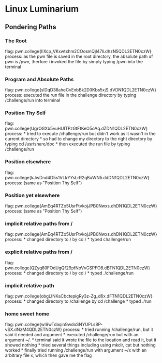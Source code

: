 # Linux Luminarium
## Pondering Paths
### The Root
flag: pwn.college{IIXcp_VKxwtxhm2COosmQjl47li.dhzN5QDL2ETN0czW}
process: as the pwn file is saved in the root directory, the absolute path of pwn is /pwn, therfore i invoked the file by simply typing /pwn into the terminal

### Program and Absolute Paths
flag: pwn.college{sIDqD38aheCvEnbBk2D0Kbs5xjS.dVDN1QDL2ETN0czW}
process: executed the run file in the challenge directory by typing /challenge/run into terminal

### Position Thy Self
flag: pwn.college{UgrOGXb5vuHUlTPzGtFtKeO5oAq.dZDN1QDL2ETN0czW}
process: 
    * tried to execute /challenge/run but didn't work as it wasn't in the current directory
    * so had to change my directory to the right directory by typing cd /usr/share/doc
    * then executed the run file by typing /challenge/run

### Position elsewhere
flag: pwn.college{kJwDnd4D5s1VLkYYsLrR2qBuWN5.ddDN1QDL2ETN0czW}
process: (same as "Position Thy Self")

### Position yet elsewhere
flag: pwn.college{AmEq4RTZo5UsrFtvkojJPB0Nwxs.dhDN1QDL2ETN0czW}
process: (same as "Position Thy Self")

### implicit relative paths from /
flag: pwn.college{AmEq4RTZo5UsrFtvkojJPB0Nwxs.dhDN1QDL2ETN0czW}
process: 
    * changed directory to / by cd /
    * typed challenge/run

### explicit relative paths from /
flag: pwn.college{QZyq80FOdUgQf29pfNoVvGSPFO8.dBTN1QDL2ETN0czW}
process: 
    * changed directory to / by cd /
    * typed ./challenge/run

### implicit relative path
flag: pwn.college{obgLINKaCbctepigRy3z-Zg_d6x.dFTN1QDL2ETN0czW}
process: 
     * changed directory to /challenge by cd /challenge
     * typed ./run

### home sweet home
flag: pwn.college{wI6wTdaqin9wdoSNYUPLs8P-vSX.dNzM4QDL2ETN0czW}
process: 
    * tried running /challenge/run, but it said it needed and argument
    * executed /challenge/run but with an argument ~/.
    * terminal said it wrote the file to the location and read it, but it showed nothing
    * tried several things including using mkdir, cat but nothing worked
    * finally tried running /challenge/run with argument ~/x with an arbitrary file x, which then gave me the flag

